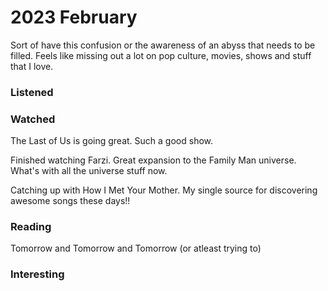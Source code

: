 # 2023 February

Sort of have this confusion or the awareness of an abyss that needs to be filled. Feels like missing out a lot on pop culture, movies, shows and stuff that I love.&#x20;

### Listened&#x20;

### Watched

The Last of Us is going great. Such a good show.&#x20;

Finished watching Farzi. Great expansion to the Family Man universe. What's with all the universe stuff now.&#x20;

Catching up with How I Met Your Mother. My single source for discovering awesome songs these days!!&#x20;

### Reading

Tomorrow and Tomorrow and Tomorrow (or atleast trying to)&#x20;

### Interesting

